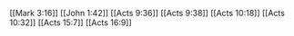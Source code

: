 [[Mark 3:16]]
[[John 1:42]]
[[Acts 9:36]]
[[Acts 9:38]]
[[Acts 10:18]]
[[Acts 10:32]]
[[Acts 15:7]]
[[Acts 16:9]]
